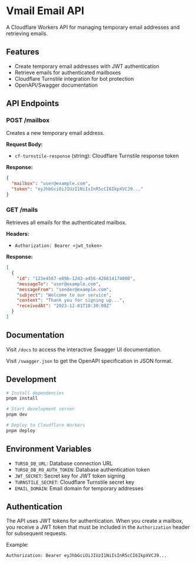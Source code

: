 # Vmail Email API

A Cloudflare Workers API for managing temporary email addresses and retrieving emails.

## Features

- Create temporary email addresses with JWT authentication
- Retrieve emails for authenticated mailboxes
- Cloudflare Turnstile integration for bot protection
- OpenAPI/Swagger documentation

## API Endpoints

### POST /mailbox
Creates a new temporary email address.

**Request Body:**
- `cf-turnstile-response` (string): Cloudflare Turnstile response token

**Response:**
```json
{
  "mailbox": "user@example.com",
  "token": "eyJhbGciOiJIUzI1NiIsInR5cCI6IkpXVCJ9..."
}
```

### GET /mails
Retrieves all emails for the authenticated mailbox.

**Headers:**
- `Authorization: Bearer <jwt_token>`

**Response:**
```json
[
  {
    "id": "123e4567-e89b-12d3-a456-426614174000",
    "messageTo": "user@example.com",
    "messageFrom": "sender@example.com",
    "subject": "Welcome to our service",
    "content": "Thank you for signing up...",
    "receivedAt": "2023-12-01T10:30:00Z"
  }
]
```

## Documentation

Visit `/docs` to access the interactive Swagger UI documentation.

Visit `/swagger.json` to get the OpenAPI specification in JSON format.

## Development

```bash
# Install dependencies
pnpm install

# Start development server
pnpm dev

# Deploy to Cloudflare Workers
pnpm deploy
```

## Environment Variables

- `TURSO_DB_URL`: Database connection URL
- `TURSO_DB_RO_AUTH_TOKEN`: Database authentication token
- `JWT_SECRET`: Secret key for JWT token signing
- `TURNSTILE_SECRET`: Cloudflare Turnstile secret key
- `EMAIL_DOMAIN`: Email domain for temporary addresses

## Authentication

The API uses JWT tokens for authentication. When you create a mailbox, you receive a JWT token that must be included in the `Authorization` header for subsequent requests.

Example:
```
Authorization: Bearer eyJhbGciOiJIUzI1NiIsInR5cCI6IkpXVCJ9...
```